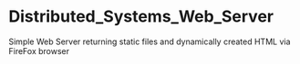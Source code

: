 # Distributed_Systems_Web_Server
Simple Web Server returning static files and dynamically created HTML via FireFox browser
